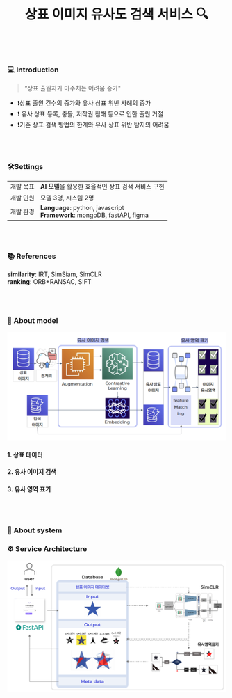 

<b><div align="center" style="font-size:30px">
  상표 이미지 유사도 검색 서비스  🔍
</div></b>


<br/><br/>

### 💻 Introduction

> “상표 출원자가 마주치는 어려움 증가"
- ❗️상표 출원 건수의 증가와 유사 상표 위반 사례의 증가
- ❗️ 유사 상표 등록, 충돌, 저작권 침해 등으로 인한 출원 거절
- ❗️기존 상표 검색 방법의 한계와 유사 상표 위반 탐지의 어려움

<!-- ### 핵심 기능 -->



<br/><br/>
### 🛠️Settings
|||
|------|---|
|개발 목표|**AI 모델**을 활용한 효율적인 상표 검색 서비스 구현|
|개발 인원|모델 3명, 시스템 2명|
|개발 환경| **Language**: python, javascript <br/>**Framework**: mongoDB, fastAPI, figma|



<br/><br/>

### 📚 References
**similarity**: IRT, SimSiam, SimCLR <br/>**ranking**: ORB+RANSAC, SIFT


<br/><br/>
### 📌 About model
<p align="center">
<img src="readme_src/flow.png"/>
</p>


#### 1. 상표 데이터

#### 2. 유사 이미지 검색

#### 3. 유사 영역 표기




<br/><br/>
### 📌 About system
### ⚙️ Service Architecture
<p align="center">
<img src="readme_src/system.png"/>
</p>
 


